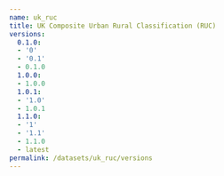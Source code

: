 ```yaml
---
name: uk_ruc
title: UK Composite Urban Rural Classification (RUC)
versions:
  0.1.0:
  - '0'
  - '0.1'
  - 0.1.0
  1.0.0:
  - 1.0.0
  1.0.1:
  - '1.0'
  - 1.0.1
  1.1.0:
  - '1'
  - '1.1'
  - 1.1.0
  - latest
permalink: /datasets/uk_ruc/versions
---
```

